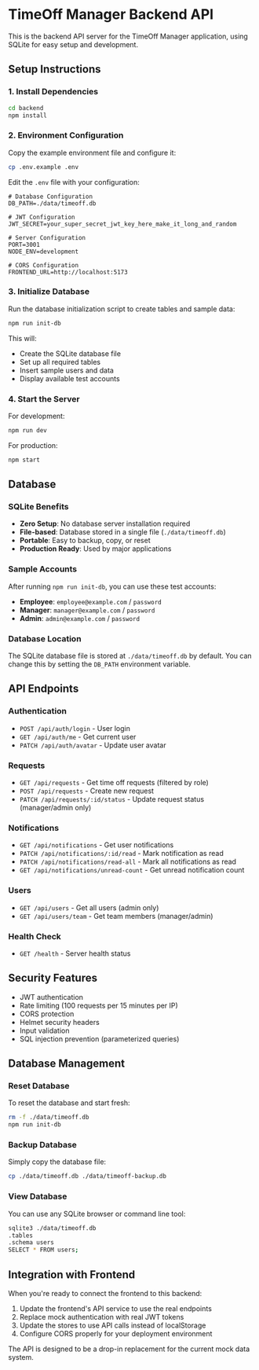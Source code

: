 # TimeOff Manager Backend API

This is the backend API server for the TimeOff Manager application, using SQLite for easy setup and development.

## Setup Instructions

### 1. Install Dependencies
```bash
cd backend
npm install
```

### 2. Environment Configuration
Copy the example environment file and configure it:
```bash
cp .env.example .env
```

Edit the `.env` file with your configuration:
```env
# Database Configuration
DB_PATH=./data/timeoff.db

# JWT Configuration
JWT_SECRET=your_super_secret_jwt_key_here_make_it_long_and_random

# Server Configuration
PORT=3001
NODE_ENV=development

# CORS Configuration
FRONTEND_URL=http://localhost:5173
```

### 3. Initialize Database
Run the database initialization script to create tables and sample data:
```bash
npm run init-db
```

This will:
- Create the SQLite database file
- Set up all required tables
- Insert sample users and data
- Display available test accounts

### 4. Start the Server

For development:
```bash
npm run dev
```

For production:
```bash
npm start
```

## Database

### SQLite Benefits
- **Zero Setup**: No database server installation required
- **File-based**: Database stored in a single file (`./data/timeoff.db`)
- **Portable**: Easy to backup, copy, or reset
- **Production Ready**: Used by major applications

### Sample Accounts
After running `npm run init-db`, you can use these test accounts:

- **Employee**: `employee@example.com` / `password`
- **Manager**: `manager@example.com` / `password`  
- **Admin**: `admin@example.com` / `password`

### Database Location
The SQLite database file is stored at `./data/timeoff.db` by default. You can change this by setting the `DB_PATH` environment variable.

## API Endpoints

### Authentication
- `POST /api/auth/login` - User login
- `GET /api/auth/me` - Get current user
- `PATCH /api/auth/avatar` - Update user avatar

### Requests
- `GET /api/requests` - Get time off requests (filtered by role)
- `POST /api/requests` - Create new request
- `PATCH /api/requests/:id/status` - Update request status (manager/admin only)

### Notifications
- `GET /api/notifications` - Get user notifications
- `PATCH /api/notifications/:id/read` - Mark notification as read
- `PATCH /api/notifications/read-all` - Mark all notifications as read
- `GET /api/notifications/unread-count` - Get unread notification count

### Users
- `GET /api/users` - Get all users (admin only)
- `GET /api/users/team` - Get team members (manager/admin)

### Health Check
- `GET /health` - Server health status

## Security Features

- JWT authentication
- Rate limiting (100 requests per 15 minutes per IP)
- CORS protection
- Helmet security headers
- Input validation
- SQL injection prevention (parameterized queries)

## Database Management

### Reset Database
To reset the database and start fresh:
```bash
rm -f ./data/timeoff.db
npm run init-db
```

### Backup Database
Simply copy the database file:
```bash
cp ./data/timeoff.db ./data/timeoff-backup.db
```

### View Database
You can use any SQLite browser or command line tool:
```bash
sqlite3 ./data/timeoff.db
.tables
.schema users
SELECT * FROM users;
```

## Integration with Frontend

When you're ready to connect the frontend to this backend:

1. Update the frontend's API service to use the real endpoints
2. Replace mock authentication with real JWT tokens
3. Update the stores to use API calls instead of localStorage
4. Configure CORS properly for your deployment environment

The API is designed to be a drop-in replacement for the current mock data system.